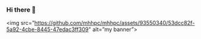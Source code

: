 ### Hi there 👋

<p align=”center”>

<img src=”https://github.com/mhhpc/mhhpc/assets/93550340/53dcc82f-5a92-4cbe-8445-47edac3ff309" alt=”my banner”>

</p>

<!--
**mhhpc/mhhpc** is a ✨ _special_ ✨ repository because its `README.md` (this file) appears on your GitHub profile.

Here are some ideas to get you started:

- 🔭 I’m currently working on ...
- 🌱 I’m currently learning ...
- 👯 I’m looking to collaborate on ...
- 🤔 I’m looking for help with ...
- 💬 Ask me about ...
- 📫 How to reach me: ...
- 😄 Pronouns: ...
- ⚡ Fun fact: ...
-->
